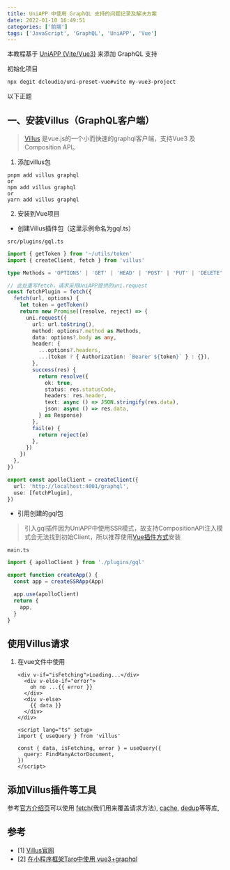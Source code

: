 ```yaml
---
title: UniAPP 中使用 GraphQL 支持的问题记录及解决方案
date: 2022-01-10 16:49:51
categories: ['前端']
tags: ['JavaScript', 'GraphQL', 'UniAPP', 'Vue']
---
```

本教程基于 [UniAPP (Vite/Vue3)](https://uniapp.dcloud.io/quickstart-cli?id=%e5%88%9b%e5%bb%bauni-app "使用Vue3/Vite版") 来添加 GraphQL 支持

初始化项目

```bash
npx degit dcloudio/uni-preset-vue#vite my-vue3-project
```

以下正题

## 一、安装Villus（GraphQL客户端）

> [Villus](https://villus.logaretm.com/ "Villus官网") 是vue.js的一个小而快速的graphql客户端，支持Vue3 及Composition API。

1. 添加villus包

```shell
pnpm add villus graphql
or
npm add villus graphql
or
yarn add villus graphql
```

2. 安装到Vue项目

* 创建Villus插件包（这里示例命名为gql.ts）

`src/plugins/gql.ts`

```ts
import { getToken } from '~/utils/token'
import { createClient, fetch } from 'villus'

type Methods = 'OPTIONS' | 'GET' | 'HEAD' | 'POST' | 'PUT' | 'DELETE' | 'TRACE' | 'CONNECT'

// 此处重写fetch，请求采用UniAPP提供的uni.request
const fetchPlugin = fetch({
  fetch(url, options) {
    let token = getToken()
    return new Promise((resolve, reject) => {
      uni.request({
        url: url.toString(),
        method: options?.method as Methods,
        data: options?.body as any,
        header: {
          ...options?.headers,
          ...(token ? { Authorization: `Bearer ${token}` } : {}),
        },
        success(res) {
          return resolve({
            ok: true,
            status: res.statusCode,
            headers: res.header,
            text: async () => JSON.stringify(res.data),
            json: async () => res.data,
          } as Response)
        },
        fail(e) {
          return reject(e)
        },
      })
    })
  },
})

export const apolloClient = createClient({
  url: 'http://localhost:4001/graphql',
  use: [fetchPlugin],
})
```

* 引用创建的gql包

> 引入gql插件因为UniAPP中使用SSR模式，故支持CompositionAPI注入模式会无法找到初始Client，所以推荐使用[Vue插件方式](https://villus.logaretm.com/guide/setup#vue-plugin)安装

`main.ts`

```ts {6}
import { apolloClient } from './plugins/gql'

export function createApp() {
  const app = createSSRApp(App)

  app.use(apolloClient)
  return {
    app,
  }
}
```

## 使用Villus请求

1. 在vue文件中使用
   ```vue {11-15}
   <div v-if="isFetching">Loading...</div>
     <div v-else-if="error">
       oh no ...{{ error }}
     </div>
     <div v-else>
       {{ data }}
     </div>
   </div>

   <script lang="ts" setup>
   import { useQuery } from 'villus'

   const { data, isFetching, error } = useQuery({
     query: FindManyActorDocument,
   })
   </script>
   ```

## 添加Villus插件等工具

参考[官方介绍页](https://villus.logaretm.com/guide/plugins/)可以使用 [fetch]()(我们用来覆盖请求方法), [cache](https://villus.logaretm.com/plugins/cache), [dedup](https://villus.logaretm.com/plugins/dedup)等等库,

## 参考

- [1] [Villus官网](https://villus.logaretm.com/)
- [2] [在小程序框架Taro中使用 vue3+graphql](https://www.jianshu.com/p/fa90069ce280)
